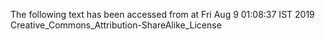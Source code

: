 The following text has been accessed from at Fri Aug 9 01:08:37 IST 2019
Creative_Commons_Attribution-ShareAlike_License
